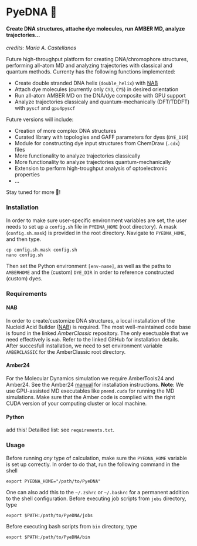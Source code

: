 # PyeDNA 🧬
#### Create DNA structures, attache dye molecules, run AMBER MD, analyze trajectories...

*credits: Maria A. Castellanos*

Future high-throughput platform for creating DNA/chromophore structures, performing all-atom MD and analyzing trajectories with classical and quantum methods.
Currenty has the following functions implemented:

- Create double stranded DNA helix (`double_helix`) with [NAB](https://github.com/Amber-MD/AmberClassic.git)
- Attach dye molecules (currently only `CY3`, `CY5`) in desired orientation
- Run all-atom AMBER MD on the DNA/dye composite with GPU support
- Analyze trajectories classicaly and quantum-mechanically (DFT/TDDFT) with `pyscf` and `gpu4pyscf`

Future versions will include:
- Creation of more complex DNA structures
- Curated library with topologies and GAFF parameters for dyes (`DYE_DIR`)
- Module for constructing dye input structures from ChemDraw (`.cdx`) files
- More functionality to analyze trajectories classically
- More functionality to analyze trajectories quantum-mechanically
- Extension to perform high-troughput analysis of optoelectronic properties 
- ...

Stay tuned for more 🚨!


### Installation

In order to make sure user-specific environment variables are set, the user needs to set up a `config.sh` file in `PYEDNA_HOME` (root directory). A mask (`config.sh.mask`) is provided in the root directory. Navigate to `PYEDNA_HOME`, and then type.  

```
cp config.sh.mask config.sh
nano config.sh
```

Then set the Python environment `[env-name]`, as well as the paths to `AMBERHOME` and the (custom) `DYE_DIR` in order to reference constructed (custom) dyes.


### Requirements

#### NAB
In order to create/customize DNA structures, a local installation of the Nucleid Acid Builder ([NAB](https://github.com/Amber-MD/AmberClassic.git)) is required. The most well-maintained code base is found in the linked *AmberClassic* repository. The only exectuable that we need effectively is `nab`. Refer to the linked GitHub for installation details. After succesfull installation, we need to set environment variable `AMBERCLASSIC` for the AmberClassic root directory. 

#### Amber24
For the Molecular Dynamics simulation we require AmberTools24 and Amber24. See the Amber24 [manual](https://ambermd.org/doc12/Amber24.pdf) for installation instructions. **Note**: We use GPU-assisted MD executables like `pmemd.cuda` for running the MD simulations. Make sure that the Amber code is complied with the right CUDA version of your computing cluster or local machine.   

#### Python
add this! Detailled list: see `requirements.txt`.


### Usage

Before running *any* type of calculation, make sure the `PYEDNA_HOME` variable is set up correctly. In order to do that, run the following command in the shell

```
export PYEDNA_HOME="/path/to/PyeDNA"
```
One can also add this to the `~/.zshrc` or `~/.bashrc` for a permanent addition to the shell configuration.
Before executing job scripts from `jobs` directory, type

```
export $PATH:/path/to/PyeDNA/jobs
```

Before executing bash scripts from `bin` directory, type

```
export $PATH:/path/to/PyeDNA/bin
```